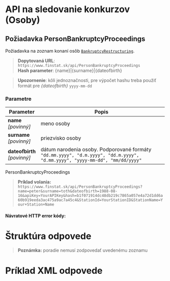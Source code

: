 # API na sledovanie konkurzov (Osoby)

## Požiadavka PersonBankruptcyProceedings
Požiadavka na zoznam konaní osôb [`BankruptcyRestructuring`](#BankruptcyRestructuring).
> **Dopytovaná URL**: ```https://www.finstat.sk/api/PersonBankruptcyProceedings```<br />
> **Hash parameter**: {name}|{surname}|{dateofbirth}

> **Upozornenie**: kôli jednoznačnosti, pre výpočet hashu treba použiť formát pre *{dateofbirth}* `yyyy-mm-dd`

### Parametre
| Parameter | Popis |
| ----------- | ----------- |
| **name**<br />*[povinný]*| meno osoby |
| **surname**<br />*[povinný]*| priezvisko osoby |
| **dateofbirth**<br />*[povinný]*| dátum narodenia osoby. Podporované formáty `"dd.mm.yyyy", "d.m.yyyy", "dd.m.yyyy", "d.mm.yyyy", "yyyy-mm-dd", "mm/dd/yyyy"` 

[](../../../common/parameters/parameters-sk.md ':include')

PersonBankruptcyProceedings
> **Príklad volania:** ```https://www.finstat.sk/api/PersonBankruptcyProceedings?name=peter&surname=toth&dateofbirth=1988-08-16&apiKey=YourAPIKey&hash=b1f071914dc48db219c7865a057e4a72d1dd6a60b919eeda3ac475a9ac7a45c4&StationId=YourStationID&StationName=Your+Station+Name```

#### Návratové HTTP error kódy:
[](../../../common/http/errorcodes-sk.md ':include')

# Štruktúra odpovede
[](../../../common/responses/bankruptcyrestructuring-sk.md ':include')

[](../../../common/responses/address-sk.md ':include')

[](../../../common/responses/fulladdress-sk.md ':include')

[](../../../common/responses/personaddress-sk.md ':include')

> **Poznámka:** poradie nemusí zodpovedať uvedenému zoznamu

# Príklad XML odpovede
[](../../../common/examples/bankruptcyrestructuring.md ':include')
